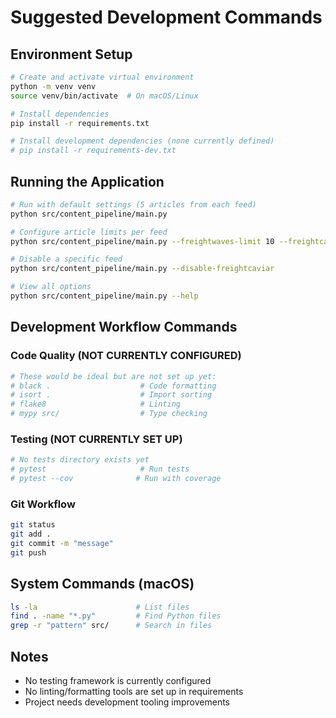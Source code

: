 # Suggested Development Commands

## Environment Setup
```bash
# Create and activate virtual environment
python -m venv venv
source venv/bin/activate  # On macOS/Linux

# Install dependencies  
pip install -r requirements.txt

# Install development dependencies (none currently defined)
# pip install -r requirements-dev.txt
```

## Running the Application
```bash
# Run with default settings (5 articles from each feed)
python src/content_pipeline/main.py

# Configure article limits per feed
python src/content_pipeline/main.py --freightwaves-limit 10 --freightcaviar-limit 3

# Disable a specific feed
python src/content_pipeline/main.py --disable-freightcaviar

# View all options
python src/content_pipeline/main.py --help
```

## Development Workflow Commands

### Code Quality (NOT CURRENTLY CONFIGURED)
```bash
# These would be ideal but are not set up yet:
# black .                    # Code formatting
# isort .                    # Import sorting
# flake8                     # Linting
# mypy src/                  # Type checking
```

### Testing (NOT CURRENTLY SET UP)
```bash
# No tests directory exists yet
# pytest                     # Run tests
# pytest --cov              # Run with coverage
```

### Git Workflow
```bash
git status
git add .
git commit -m "message"
git push
```

## System Commands (macOS)
```bash
ls -la                      # List files
find . -name "*.py"         # Find Python files
grep -r "pattern" src/      # Search in files
```

## Notes
- No testing framework is currently configured
- No linting/formatting tools are set up in requirements
- Project needs development tooling improvements